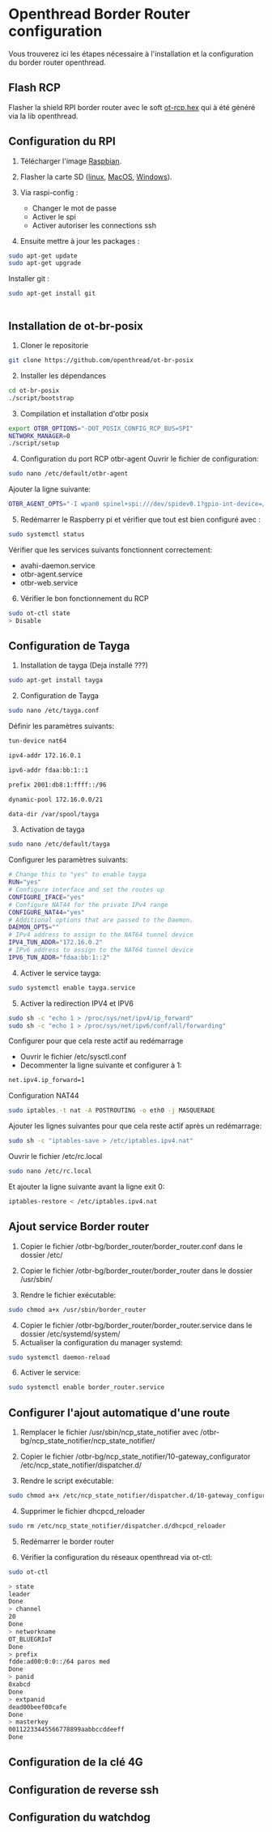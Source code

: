 # Openthread Border Router configuration
Vous trouverez ici les étapes nécessaire à l'installation et la configuration du border router openthread.

## Flash RCP
Flasher la shield RPI border router avec le soft [ot-rcp.hex](https://github.com/BLUEGRioT/ot-br-posix/blob/Project/AuditKit/) qui à été généré via la lib openthread.

## Configuration du RPI
1. Télécharger l'image [Raspbian](http://downloadsraspberrypi.org/raspbian_lite/images/.raspbian_lite-2019-04-09/2019-04-08-raspbian-stretch-lite.zip). 
2. Flasher la carte SD ([linux](https://www.raspberrypi.org/documentation/installation/installing-images/linux.md), [MacOS](https://www.raspberrypi.org/documentation/installation/installing-images/mac.md), [Windows](https://www.raspberrypi.org/documentation/installation/installing-images/windows.md)).

3. Via raspi-config :
    - Changer le mot de passe
    - Activer le spi
    - Activer autoriser les connections ssh
4. Ensuite mettre à jour les packages :
```bash
sudo apt-get update
sudo apt-get upgrade
```
Installer git :
```bash
sudo apt-get install git
```

```bash
```

## Installation de ot-br-posix
1. Cloner le repositorie
```bash
git clone https://github.com/openthread/ot-br-posix
```
2. Installer les dépendances
```bash
cd ot-br-posix
./script/bootstrap
```
3. Compilation et installation d'otbr posix
```bash
export OTBR_OPTIONS="-DOT_POSIX_CONFIG_RCP_BUS=SPI"
NETWORK_MANAGER=0
./script/setup
```

4. Configuration du port RCP otbr-agent
Ouvrir le fichier de configuration:
```bash
sudo nano /etc/default/otbr-agent
```
Ajouter la ligne suivante:
```bash
OTBR_AGENT_OPTS="-I wpan0 spinel+spi:///dev/spidev0.1?gpio-int-device=/dev/gpiochip0&gpio-int-line=21&gpio-reset-device=/dev/gpiochip0&gpio-reset-line=05&no-reset=0&spi-speed=1000000"
``` 
5. Redémarrer le Raspberry pi et vérifier que tout est bien configuré avec :
```bash
sudo systemctl status
```
Vérifier que les services suivants fonctionnent correctement: 
- avahi-daemon.service
- otbr-agent.service
- otbr-web.service

6. Vérifier le bon fonctionnement du RCP
```bash
sudo ot-ctl state
> Disable
```

## Configuration de Tayga
1. Installation de tayga (Deja installé ???)
```bash
sudo apt-get install tayga
``` 
2. Configuration de Tayga
```bash
sudo nano /etc/tayga.conf
``` 
 Définir les paramètres suivants:

```bash
tun-device nat64

ipv4-addr 172.16.0.1

ipv6-addr fdaa:bb:1::1

prefix 2001:db8:1:ffff::/96

dynamic-pool 172.16.0.0/21

data-dir /var/spool/tayga
``` 

3. Activation de tayga
```bash
sudo nano /etc/default/tayga
``` 

Configurer les paramètres suivants:
```bash
# Change this to "yes" to enable tayga
RUN="yes"
# Configure interface and set the routes up
CONFIGURE_IFACE="yes"
# Configure NAT44 for the private IPv4 range
CONFIGURE_NAT44="yes"
# Additional options that are passed to the Daemon.
DAEMON_OPTS=""
# IPv4 address to assign to the NAT64 tunnel device
IPV4_TUN_ADDR="172.16.0.2"
# IPv6 address to assign to the NAT64 tunnel device
IPV6_TUN_ADDR="fdaa:bb:1::2"
```

4. Activer le service tayga:

```bash
sudo systemctl enable tayga.service
``` 

5. Activer la redirection IPV4 et IPV6

```bash
sudo sh -c "echo 1 > /proc/sys/net/ipv4/ip_forward"
sudo sh -c "echo 1 > /proc/sys/net/ipv6/conf/all/forwarding"
```
Configurer pour que cela reste actif au redémarrage
- Ouvrir le fichier /etc/sysctl.conf
- Decommenter la ligne suivante et configurer à 1:

```bash
net.ipv4.ip_forward=1
```
Configuration NAT44
```bash
sudo iptables -t nat -A POSTROUTING -o eth0 -j MASQUERADE
```
Ajouter les lignes suivantes pour que cela reste actif après un redémarrage:
```bash
sudo sh -c "iptables-save > /etc/iptables.ipv4.nat"
```
Ouvrir le fichier /etc/rc.local
```bash
sudo nano /etc/rc.local
``` 
Et ajouter la ligne suivante avant la ligne exit 0:
```bash
iptables-restore < /etc/iptables.ipv4.nat
```

## Ajout service Border router
1. Copier le fichier /otbr-bg/border_router/border_router.conf dans le dossier /etc/

2. Copier le fichier /otbr-bg/border_router/border_router dans le dossier /usr/sbin/

3. Rendre le fichier exécutable:
```bash
sudo chmod a+x /usr/sbin/border_router
```
4. Copier le fichier /otbr-bg/border_router/border_router.service dans le dossier /etc/systemd/system/
5. Actualiser la configuration du manager systemd:
```bash
sudo systemctl daemon-reload
```
6. Activer le service:

```bash
sudo systemctl enable border_router.service
``` 
## Configurer l'ajout automatique d'une route 
1. Remplacer le fichier /usr/sbin/ncp_state_notifier avec /otbr-bg/ncp_state_notifier/ncp_state_notifier/

2. Copier le fichier /otbr-bg/ncp_state_notifier/10-gateway_configurator /etc/ncp_state_notifier/dispatcher.d/

3. Rendre le script exécutable:

```bash
sudo chmod a+x /etc/ncp_state_notifier/dispatcher.d/10-gateway_configurator
```

4. Supprimer le fichier dhcpcd_reloader
```bash
sudo rm /etc/ncp_state_notifier/dispatcher.d/dhcpcd_reloader
```
5. Redémarrer le border router

6. Vérifier la configuration du réseaux openthread via ot-ctl:

```bash
sudo ot-ctl

> state
leader
Done
> channel
20
Done
> networkname
OT_BLUEGRIoT
Done
> prefix
fdde:ad00:0:0::/64 paros med
Done
> panid
0xabcd
Done
> extpanid
dead00beef00cafe
Done
> masterkey
00112233445566778899aabbccddeeff
Done
```
 
## Configuration de la clé 4G
## Configuration de reverse ssh
## Configuration du watchdog
